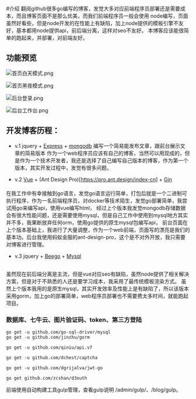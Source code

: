 #介绍
翻阅github很多go编写的博客，发觉大多对应前端程序员部署还是需要成本，而且博客页面不是那么优美，而我们前端程序员一般会使用
node编写，页面虽然好看些，但是node开发的在性能上有缺陷，加上node提供的模板引擎不友好，基本都用node提供api，前后端分离，这样对seo不友好。
本博客应该能很简单的跑起来，并部署，对前端友好。
## 功能预览
![首页白天模式.png](http://assets.cdbob.cn/%E9%A6%96%E9%A1%B5%E7%99%BD%E5%A4%A9%E6%A8%A1%E5%BC%8F.png)

![首页黑夜模式.png](http://assets.cdbob.cn/%E9%A6%96%E9%A1%B5%E9%BB%91%E5%A4%9C%E6%A8%A1%E5%BC%8F.png)

![后台登录.png](http://assets.cdbob.cn/%E5%90%8E%E5%8F%B0%E7%99%BB%E5%BD%95%E9%A1%B5.png)

![后台工作台.png](http://assets.cdbob.cn/%E5%90%8E%E5%8F%B0%E5%B7%A5%E4%BD%9C%E5%8F%B0.png)

## 开发博客历程：
- v.1 jquery + [Express](https://www.expressjs.com.cn/) + [mongodb](https://www.mongodb.org.cn/) 编写一个简易能发布文章，跟前台展示文章的简易版本
作为一个web程序员应该有自己的博客，当然可以用现成的，但是作为一个技术开发者，我还是选择了自己编写自己版本的博客，作为第一个版本，其实开发过程中，发觉有很多问题。

- v.2 [Vue](https://cn.vuejs.org/) + (Ant Design Pro)[https://pro.ant.design/index-cn] + [Gin](https://github.com/gin-gonic/gin)
####
在我工作中有幸接触到go语言，发觉go语言运行简单，打包后就是一个二进制可执行程序，作为一名前端程序员，对docker等技术陌生，发觉go部署简单，我尝试用go来编写api，使用vue编写html，
经过上个版本我发觉mongodb存储数据会有很大性能问题，还是需要使用mysql，但是自己工作中使用到mysql地方其实并不多，我果断放弃任何orm，使用go提供的原生mysql包编写api，
前台页面在上个版本基础上，我进行了大量调整，作为一个web前端，页面写的漂亮是我们的基本功。后台我使用蚂蚁金服的ant-design-pro，这个是不对外开放，我只需要对博客进行管理。


- v.3 jquery + [Beego](https://beego.me/) + [Mysql](https://www.mysql.com/)
##
虽然现在前后端分离是主流，但是vue对应seo有缺陷，虽然node提供了相关解决方案，但是对于不熟悉的人还是要学习成本，我采用了最传统模板渲染方式。
虽然上个版本我用的是原生mysql，其实开发效率及性能上是有缺陷了，所以该版本采用gorm，加上go的部署简单，web程序员部署也不需要费太多时间，就能跑起项目。

### 数据库、七牛云、图片验证码、token、第三方登陆
```
go get -u github.com/go-sql-driver/mysql
go get -u github.com/jinzhu/gorm

go get -u github.com/qiniu/api.v7

go get -u github.com/dchest/captcha

go get -u github.com/dgrijalva/jwt-go

go get github.com/zcshan/d3outh
```

前端使用自动构建工具gulp管理，查看gulp说明 /admin/gulp/、/blog/gulp。